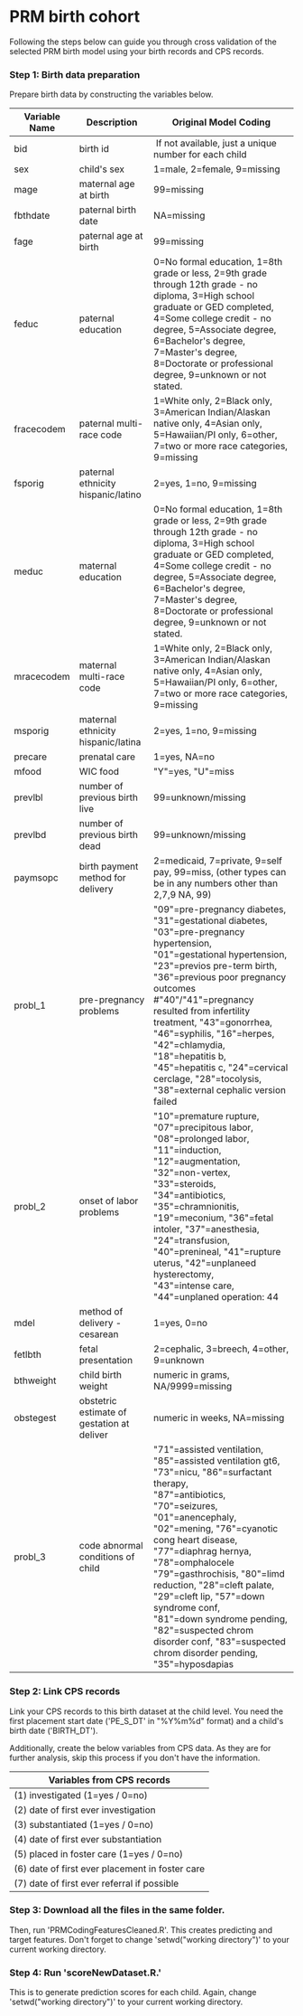 # PRM birth cohort

Following the steps below can guide you through cross validation of the selected PRM birth model using your birth records and CPS records. 

### Step 1: Birth data preparation
Prepare birth data by constructing the variables below.

| Variable Name | Description                                | Original Model Coding                                                                                                                                                                                                                                                                                                                                                                                                                                      |
| ------------- | ------------------------------------------ | ---------------------------------------------------------------------------------------------------------------------------------------------------------------------------------------------------------------------------------------------------------------------------------------------------------------------------------------------------------------------------------------------------------------------------------------------------------- |
| bid           | birth id                                   |  If not available, just a unique number for each child                                                                                                                                                                                                                                                                                                                                                                                                     |
| sex           | child's sex                                | 1=male, 2=female, 9=missing                                                                                                                                                                                                                                                                                                                                                                                                                                |
| mage          | maternal age at birth                      | 99=missing                                                                                                                                                                                                                                                                                                                                                                                                                                               |
| fbthdate      | paternal birth date                        | NA=missing                                                                                                                                                                                                                                                                                                                                                                                                                                                 |
| fage          | paternal age at birth                      | 99=missing                                                                                                                                                                                                                                                                                                                                                                                                                                                 |
| feduc         | paternal education                         | 0=No formal education, 1=8th grade or less, 2=9th grade through 12th grade - no diploma, 3=High school graduate or GED completed, 4=Some college credit - no degree, 5=Associate degree, 6=Bachelor's degree, 7=Master's degree, 8=Doctorate or professional degree, 9=unknown or not stated.                                                                                                                                                              |
| fracecodem    | paternal multi-race code                   | 1=White only, 2=Black only, 3=American Indian/Alaskan native only, 4=Asian only, 5=Hawaiian/PI only, 6=other, 7=two or more race categories, 9=missing                                                                                                                                                                                                                                                                                                     |
| fsporig       | paternal ethnicity hispanic/latino         | 2=yes, 1=no, 9=missing                                                                                                                                                                                                                                                                                                                                                                                                                                     |
| meduc         | maternal education                         | 0=No formal education, 1=8th grade or less, 2=9th grade through 12th grade - no diploma, 3=High school graduate or GED completed, 4=Some college credit - no degree, 5=Associate degree, 6=Bachelor's degree, 7=Master's degree, 8=Doctorate or professional degree, 9=unknown or not stated.                                                                                                                                                              |
| mracecodem    | maternal multi-race code                   | 1=White only, 2=Black only, 3=American Indian/Alaskan native only, 4=Asian only, 5=Hawaiian/PI only, 6=other, 7=two or more race categories, 9=missing                                                                                                                                                                                                                                                                                                     |
| msporig       | maternal ethnicity hispanic/latina         | 2=yes, 1=no, 9=missing                                                                                                                                                                                                                                                                                                                                                                                                                                     |
| precare       | prenatal care                              | 1=yes, NA=no                                                                                                                                                                                                                                                                                                                                                                                                                                               |
| mfood         | WIC food                                   | "Y"=yes, "U"=miss                                                                                                                                                                                                                                                                                                                                                                                                                                          |
| prevlbl       | number of previous birth live              | 99=unknown/missing                                                                                                                                                                                                                                                                                                                                                                                                                                         |
| prevlbd       | number of previous birth dead              | 99=unknown/missing                                                                                                                                                                                                                                                                                                                                                                                                                                         |
| paymsopc      | birth payment method for delivery          | 2=medicaid, 7=private, 9=self pay, 99=miss, (other types can be in any numbers other than 2,7,9 NA, 99)                                                                                                                                                                                                                                                                                                                                                    |
| probl\_1      | pre-pregnancy problems                     | "09"=pre-pregnancy diabetes, "31"=gestational diabetes, "03"=pre-pregnancy hypertension,<br>"01"=gestational hypertension, "23"=previos pre-term birth, "36"=previous poor pregnancy outcomes<br>#"40"/"41"=pregnancy resulted from infertility treatment, "43"=gonorrhea, "46"=syphilis, "16"=herpes, "42"=chlamydia, "18"=hepatitis b, "45"=hepatitis c, "24"=cervical cerclage, "28"=tocolysis, "38"=external cephalic version failed               |
| probl\_2      | onset of labor problems                    | "10"=premature rupture, "07"=precipitous labor, "08"=prolonged labor, "11"=induction, "12"=augmentation, "32"=non-vertex, "33"=steroids, "34"=antibiotics, "35"=chramnionitis,<br>"19"=meconium, "36"=fetal intoler, "37"=anesthesia, "24"=transfusion, "40"=prenineal, "41"=rupture uterus, "42"=unplaneed hysterectomy,<br>"43"=intense care, "44"=unplaned operation: 44                                                                                                      |
| mdel          | method of delivery - cesarean              | 1=yes, 0=no                                                                                                                                                                                                                                                                                                                                                                                                                                              |
| fetlbth       | fetal presentation                         | 2=cephalic, 3=breech, 4=other, 9=unknown                                                                                                                                                                                                                                                                                                                                                                                                               |
| bthweight     | child birth weight                         | numeric in grams, NA/9999=missing                                                                                                                                                                                                                                                                                                                                                                                                                                                           |
| obstegest     | obstetric estimate of gestation at deliver | numeric in weeks, NA=missing                                                                                                                                                                                                                                                                                                                                                                                                                                                  |
| probl\_3      | code abnormal conditions of child          | "71"=assisted ventilation, "85"=assisted ventilation gt6, "73"=nicu, "86"=surfactant therapy,<br>"87"=antibiotics, "70"=seizures, "01"=anencephaly, "02"=mening, "76"=cyanotic cong heart disease, "77"=diaphrag hernya, "78"=omphalocele<br>"79"=gasthrochisis, "80"=limd reduction, "28"=cleft palate, "29"=cleft lip, "57"=down syndrome conf,<br>"81"=down syndrome pending, "82"=suspected chrom disorder conf, "83"=suspected chrom disorder pending,<br>"35"=hyposdapias |

### Step 2: Link CPS records
Link your CPS records to this birth dataset at the child level. You need the first placement start date ('PE_S_DT' in "%Y%m%d" format) and a child's birth date ('BIRTH_DT').

Additionally, create the below variables from CPS data. As they are for further analysis, skip this process if you don't have the information.

| Variables from CPS records                      |
| ----------------------------------------------- |
| (1) investigated (1=yes / 0=no)                     |
| (2) date of first ever investigation            |
| (3) substantiated (1=yes / 0=no)                     |
| (4) date of first ever substantiation           |
| (5) placed in foster care (1=yes / 0=no)             |
| (6) date of first ever placement in foster care |
| (7) date of first ever referral if possible     |

### Step 3: Download all the files in the same folder.
Then, run 'PRMCodingFeaturesCleaned.R'. This creates predicting and target features.
Don't forget to change 'setwd("working directory")' to your current working directory.

### Step 4: Run 'scoreNewDataset.R.' 
This is to generate prediction scores for each child. Again, change 'setwd("working directory")' to your current working directory.
